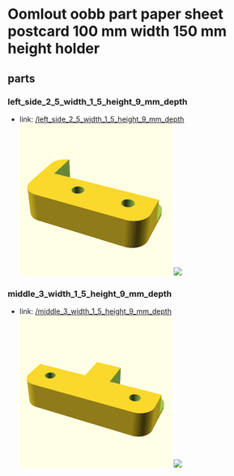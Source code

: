 # Oomlout oobb part paper sheet postcard 100 mm width 150 mm height holder


## parts

### left_side_2_5_width_1_5_height_9_mm_depth
* link: [/left_side_2_5_width_1_5_height_9_mm_depth](left_side_2_5_width_1_5_height_9_mm_depth)  
![](left_side_2_5_width_1_5_height_9_mm_depth/3dpr_300.png)  ![](left_side_2_5_width_1_5_height_9_mm_depth/image_300.jpg)
 

### middle_3_width_1_5_height_9_mm_depth
* link: [/middle_3_width_1_5_height_9_mm_depth](middle_3_width_1_5_height_9_mm_depth)  
![](middle_3_width_1_5_height_9_mm_depth/3dpr_300.png)  ![](middle_3_width_1_5_height_9_mm_depth/image_300.jpg)
 
